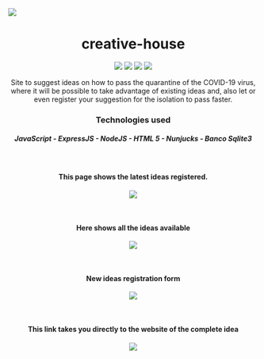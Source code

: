 <img align="center" src="https://user-images.githubusercontent.com/62667424/79154734-789fc080-7da6-11ea-8c54-a1647c12f480.png">


<h1 align="center">creative-house</h1>
<p align="center">
  <img src="https://img.shields.io/github/license/Ias4g/criative-house">
  <img src="https://img.shields.io/github/languages/count/Ias4g/criative-house">
  <img src="https://img.shields.io/github/languages/top/Ias4g/criative-house">
  <img src="https://img.shields.io/github/repo-size/Ias4g/criative-house">
</p>

<p align="center">Site to suggest ideas on how to pass the quarantine of the COVID-19 virus, where it will be possible to take advantage of existing ideas and, also let or even register your suggestion for the isolation to pass faster.</p>

<h3 align="center">Technologies used</h3>
<h5 align="center">JavaScript - ExpressJS - NodeJS - HTML 5 - Nunjucks - Banco Sqlite3</h5>

<br>

<h4 align="center">This page shows the latest ideas registered.</h4>
<p align="center">
  <img align="center" src="https://user-images.githubusercontent.com/62667424/79154780-8c4b2700-7da6-11ea-8fc4-1c094f19ec1c.PNG">
</p>

<br>

<h4 align="center">Here shows all the ideas available</h4>
<p align="center">
  <img align="center" src="https://user-images.githubusercontent.com/62667424/79154784-8d7c5400-7da6-11ea-9aea-3208739ab044.PNG">
</p>

<br>

<h4 align="center">New ideas registration form</h4>
<p align="center">
  <img align="center" src="https://user-images.githubusercontent.com/62667424/79154782-8d7c5400-7da6-11ea-9750-520048ff857d.PNG">
</p>

<br>

<h4 align="center">This link takes you directly to the website of the complete idea</h4>
<p align="center">
  <img align="center" src="https://user-images.githubusercontent.com/62667424/79154786-8e14ea80-7da6-11ea-803c-ca06f822cd92.PNG">
</p>
